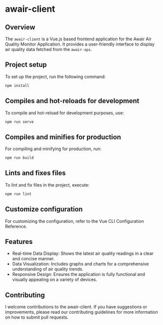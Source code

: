 # awair-client

## Overview

The `awair-client` is a Vue.js based frontend application for the Awair Air Quality Monitor Application. It provides a user-friendly interface to display air quality data fetched from the `awair-api`.

## Project setup

To set up the project, run the following command:

```bash
npm install
```

## Compiles and hot-reloads for development

To compile and hot-reload for development purposes, use:

```bash
npm run serve
```

## Compiles and minifies for production

For compiling and minifying for production, run:

```bash
npm run build
```

## Lints and fixes files

To lint and fix files in the project, execute:

```bash
npm run lint
```

## Customize configuration

For customizing the configuration, refer to the Vue CLI Configuration Reference.

## Features

- Real-time Data Display: Shows the latest air quality readings in a clear and concise manner.
- Data Visualization: Includes graphs and charts for a comprehensive understanding of air quality trends.
- Responsive Design: Ensures the application is fully functional and visually appealing on a variety of devices.

## Contributing

I welcome contributions to the awair-client. If you have suggestions or improvements, please read our contributing guidelines for more information on how to submit pull requests.
